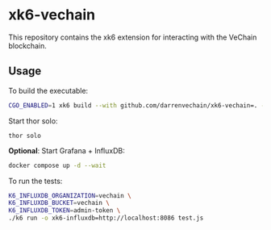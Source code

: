 # xk6-vechain

This repository contains the xk6 extension for interacting with the VeChain blockchain.

## Usage

To build the executable:

```bash
CGO_ENABLED=1 xk6 build --with github.com/darrenvechain/xk6-vechain=. --with github.com/grafana/xk6-dashboard@latest --with github.com/grafana/xk6-output-influxdb@latest
```

Start thor solo:

```
thor solo
```

**Optional**: Start Grafana + InfluxDB:

```bash
docker compose up -d --wait
```

To run the tests:

```bash
K6_INFLUXDB_ORGANIZATION=vechain \
K6_INFLUXDB_BUCKET=vechain \
K6_INFLUXDB_TOKEN=admin-token \
./k6 run -o xk6-influxdb=http://localhost:8086 test.js
```
